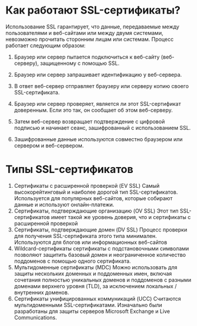 # Как работают SSL-сертификаты?

Использование SSL гарантирует, что данные, передаваемые между пользователями и веб-сайтами или между двумя системами, невозможно прочитать сторонним лицам или системам.
Процесс работает следующим образом:

1. Браузер или сервер пытается подключиться к веб-сайту (веб-серверу), защищенному с помощью SSL.

2. Браузер или сервер запрашивает идентификацию у веб-сервера.

3. В ответ веб-сервер отправляет браузеру или серверу копию своего SSL-сертификата.

4. Браузер или сервер проверяет, является ли этот SSL-сертификат доверенным. Если это так, он сообщает об этом веб-серверу.

5. Затем веб-сервер возвращает подтверждение с цифровой подписью и начинает сеанс, зашифрованный с использованием SSL.

6. Зашифрованные данные используются совместно браузером или сервером и веб-сервером.

# Типы SSL-сертификатов

1. Сертификаты с расширенной проверкой (EV SSL)
   Самый высокорейтинговый и наиболее дорогой тип SSL-сертификатов. Используется для популярных веб-сайтов, которые собирают данные и используют онлайн-платежи.
2. Сертификаты, подтверждающие организацию (OV SSL)
   Этот тип SSL-сертификатов имеет такой же уровень доверия, что и сертификаты с расширенной проверкой
3. Сертификаты, подтверждающие домен (DV SSL)
   Процесс проверки для получения SSL-сертификата этого типа минимален. Используются для блогов или информационных веб-сайтов
4. Wildcard-сертификаты
   сертификаты с подстановочными символами позволяют защитить базовый домен и неограниченное количество поддоменов с помощью одного сертификата.
5. Мультидоменные сертификаты (MDC)
   Можно использовать для защиты нескольких доменных и поддоменных имен, включая сочетания полностью уникальных доменов и поддоменов с разными доменами верхнего уровня (TLD), за исключением локальных / внутренних доменов.
6. Сертификаты унифицированных коммуникаций (UCC)
   Считаются мультидоменными SSL-сертификатами. Изначально были разработаны для защиты серверов Microsoft Exchange и Live Communications.